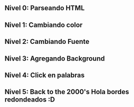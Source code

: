 ## Nivel 0: Parseando HTML
## Nivel 1: Cambiando color
## Nivel 2: Cambiando Fuente
## Nivel 3: Agregando Background
## Nivel 4: Click en palabras
## Nivel 5: Back to the 2000's Hola bordes redondeados :D